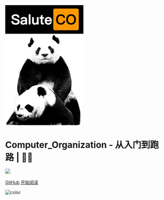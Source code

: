 <img src="https://raw.githubusercontent.com/sanmaomashi/Salute_Computer_Organization/main/img/1.jpg" width = "250" alt="Salute_Computer_Organization" align=center />

<h1><B>Computer_Organization - 从入门到跑路 | 🚴‍♂️ </B></h1>

<img src="https://img.shields.io/github/repo-size/sanmaomashi/Salute_Computer_Organization.svg?label=Repo%20size&style=flat-square" height="20">
<img src="https://img.shields.io/badge/License-Apache%202.0-purple" data-origin="https://img.shields.io/badge/License-Apache%202.0-blue" alt="">


[GitHub](https://github.com/sanmaomashi/Salute_Computer_Organization)
[开始阅读](/README.md)


<!-- 背景色 -->
![color](#fff)



